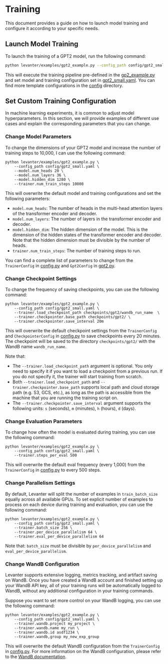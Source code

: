 # Training

This document provides a guide on how to launch model training and configure it according to your specific needs.

## Launch Model Training

To launch the training of a GPT2 model, run the following command:
```bash
python levanter/examples/gpt2_example.py --config_path config/gpt2_small.yaml
```

This will execute the training pipeline pre-defined in the [gp2_example.py](../examples/gpt2_example.py) and set model and training configuration 
set in [gpt2_small.yaml](../config/gpt2_small.yaml). You can find more template configurations in the [config](../config/) directory.

## Set Custom Training Configuration
In machine learning experiments, it is common to adjust model hyperparameters. In this section, we will provide examples of different use cases 
and explain the corresponding parameters that you can change.

### Change Model Parameters
To change the dimensions of your GPT2 model and increase the number of training steps to 10,000, I can use the following command:

```
python levanter/examples/gpt2_example.py \
    --config_path config/gpt2_small.yaml \
    --model.num_heads 20 \
    --model.num_layers 36 \
    --model.hidden_dim 1280 \
    --trainer.num_train_steps 10000
```

This will overwrite the default model and training configurations and set the following parameters:
- `model.num_heads`: The number of heads in the multi-head attention layers of the transformer encoder and decoder.
- `model.num_layers`: The number of layers in the transformer encoder and decoder.
- `model.hidden_dim`: The hidden dimension of the model. This is the dimension of the hidden states of the transformer encoder and decoder. Note 
that the hidden dimension must be divisible by the number of heads.
- `trainer.num_train_steps`: The number of training steps to run.

You can find a complete list of parameters to change from the `TrainerConfig` in [config.py](src/levanter/config.py) and `Gpt2Config` in 
[gpt2.py](src/levanter/models/gpt2.py).

### Change Checkpoint Settings
To change the frequency of saving checkpoints, you can use the following command:

```
python levanter/examples/gpt2_example.py \
    --config_path config/gpt2_small.yaml \
    --trainer.load_checkpoint_path checkpoints/gpt2/wandb_run_name  \
    --trainer.checkpointer.base_path checkpoints/gpt2/ \
    --trainer.checkpointer.save_interval 20m
```

This will overwrite the default checkpoint settings from the `TrainerConfig` and `CheckpointerConfig` in [config.py](src/levanter/config.py) to 
save checkpoints every 20 minutes. The checkpoint will be saved to the directory `checkpoints/gpt2/` with the WandB name `wandb_run_name`.

Note that:
- The `--trainer.load_checkpoint_path` argument is optional. You only need to specify it if you want to load a checkpoint from a previous 
run. If you do not specify it, the trainer will start training from scratch.
- Both `--trainer.load_checkpoint_path` and `--trainer.checkpointer.base_path` supports local path and cloud storage path (e.g. S3, GCS, etc.), as
long as the path is accessible from the machine that you are running the training script on.
- The `--trainer.checkpointer.save_interval` argument supports the following units: `s` (seconds), `m` (minutes), `h` (hours), `d` (days).

### Change Evaluation Parameters
To change how often the model is evaluated during training, you can use the following command:

```
python levanter/examples/gpt2_example.py \
    --config_path config/gpt2_small.yaml \
    --trainer.steps_per_eval 500
```

This will overwrite the default eval frequency (every 1,000) from the `TrainerConfig` in [config.py](src/levanter/config.py) to every 500 steps.

### Change Parallelism Settings
By default, Levanter will split the number of examples in `train_batch_size` equally across all available GPUs. 
To set explicit number of examples to process on each device during training and evaluation, you can use the following command:

```
python levanter/examples/gpt2_example.py \
    --config_path config/gpt2_small.yaml \
    --trainer.batch_size 256 \
    --trainer.per_device_parallelism 64 \
    --trainer.eval_per_device_parallelism 64
```

Note that: `batch_size` must be divisible by `per_device_parallelism` and `eval_per_device_parallelism`.

### Change WandB Configuration
Levanter supports extensive logging, metrics tracking, and artifact saving on WandB. Once you have created a WandB account and finished setting up
your WandB API key, all of your training runs will be automatically logged to WandB, without any additional configuration in your training commands. 

Suppose you want to set more control on your WandB logging, you can use the following command:

```
python levanter/examples/gpt2_example.py \
    --config_path config/gpt2_small.yaml \
    --trainer.wandb.project my_project \
    --trainer.wandb.name my_run \
    --trainer.wandb.id asdf1234 \
    --trainer.wandb,group my_new_exp_group 
```

This will overwrite the default WandB configuration from the `TrainerConfig` in [config.py](src/levanter/config.py). For more information on the
WandB configuration, please refer to the [WandB documentation](https://docs.wandb.ai/ref/python/init).
